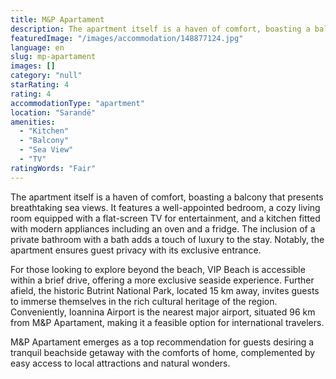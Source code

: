 ```yaml
---
title: M&P Apartament
description: The apartment itself is a haven of comfort, boasting a balcony that presents breathtaking sea views. It features a well-appointed bedroom, a cozy living room eq
featuredImage: "/images/accommodation/148877124.jpg"
language: en
slug: mp-apartament
images: []
category: "null"
starRating: 4
rating: 4
accommodationType: "apartment"
location: "Sarandë"
amenities:
  - "Kitchen"
  - "Balcony"
  - "Sea View"
  - "TV"
ratingWords: "Fair"
---
```


The apartment itself is a haven of comfort, boasting a balcony that presents breathtaking sea views. It features a well-appointed bedroom, a cozy living room equipped with a flat-screen TV for entertainment, and a kitchen fitted with modern appliances including an oven and a fridge. The inclusion of a private bathroom with a bath adds a touch of luxury to the stay. Notably, the apartment ensures guest privacy with its exclusive entrance.

For those looking to explore beyond the beach, VIP Beach is accessible within a brief drive, offering a more exclusive seaside experience. Further afield, the historic Butrint National Park, located 15 km away, invites guests to immerse themselves in the rich cultural heritage of the region. Conveniently, Ioannina Airport is the nearest major airport, situated 96 km from M&P Apartament, making it a feasible option for international travelers.

M&P Apartament emerges as a top recommendation for guests desiring a tranquil beachside getaway with the comforts of home, complemented by easy access to local attractions and natural wonders.

